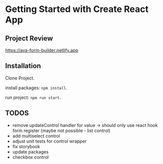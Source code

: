 # Getting Started with Create React App

## Project Review

https://ava-form-builder.netlify.app

## Installation

Clone Project.

install packages: `npm install`.

run project: `npm run start`.

## TODOS

- remove updateControl handler for value -> should only use react hook form register (maybe not possible - list control)
- add multiselect control
- adjust unit tests for control wrapper
- fix storybook
- update packages
- checkbox control
